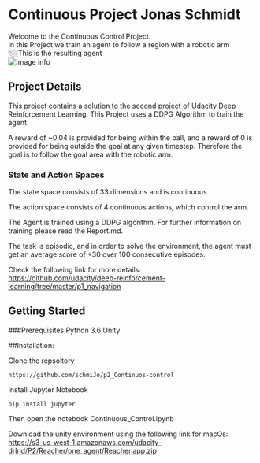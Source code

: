 # Continuous Project Jonas Schmidt

Welcome to the Continuous Control Project. <br>
In this Project we train an agent to follow a region with a robotic arm<br>
👇🏼This is the resulting agent<br>
![image info](./drawables/trained-agent.gif)

## Project Details

This project contains a solution to the second project of Udacity Deep Reinforcement Learning. This Project uses a DDPG
Algorithm to train the agent.

A reward of ~0.04 is provided for being within the ball, and a reward of 0 is provided for being outside the goal at any given timestep.
Therefore the goal is to follow the goal area with the robotic arm.


### State and Action Spaces

The state space consists of 33 dimensions and is continuous.

The action space consists of 4 continuous actions, which control the arm. 

The Agent is trained using a DDPG algorithm. For further information on training please read the Report.md.

The task is episodic, and in order to solve the environment, the agent must get an average score of +30 over 100 consecutive episodes.

Check the following link for more details: <br>
<https://github.com/udacity/deep-reinforcement-learning/tree/master/p1_navigation>

## Getting Started

###Prerequisites
Python 3.6
Unity

##Installation:

Clone the repsoitory
```
https://github.com/schmiJo/p2_Continuos-control
```
Install Jupyter Notebook
```
pip install jupyter
```

Then open the notebook Continuous_Control.ipynb

Download the unity environment using the following link for macOs: <br>
https://s3-us-west-1.amazonaws.com/udacity-drlnd/P2/Reacher/one_agent/Reacher.app.zip




